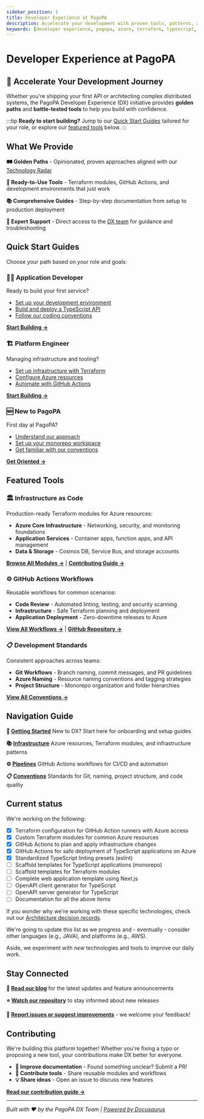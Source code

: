 ```yaml
---
sidebar_position: 1
title: Developer Experience at PagoPA
description: Accelerate your development with proven tools, patterns, and best practices for building scalable applications on Azure.
keywords: [developer experience, pagopa, azure, terraform, typescript, devops, platform engineering]
---
```


# Developer Experience at PagoPA

## 🚀 Accelerate Your Development Journey

Whether you're shipping your first API or architecting complex distributed systems, the PagoPA Developer Experience (DX) initiative provides **golden paths** and **battle-tested tools** to help you build with confidence.

:::tip **Ready to start building?**
Jump to our [Quick Start Guides](#quick-start-guides) tailored for your role, or explore our [featured tools](#featured-tools) below.
:::

## What We Provide

**🛤️ Golden Paths** - Opinionated, proven approaches aligned with our [Technology Radar](https://pagopa.github.io/technology-radar/)

**🔧 Ready-to-Use Tools** - Terraform modules, GitHub Actions, and development environments that just work

**📚 Comprehensive Guides** - Step-by-step documentation from setup to production deployment

**🤝 Expert Support** - Direct access to the [DX team](https://github.com/orgs/pagopa/teams/engineering-team-devex) for guidance and troubleshooting

## Quick Start Guides

Choose your path based on your role and goals:

<div className="row">

<div className="col col--4">

### 👩‍💻 **Application Developer**
Ready to build your first service?

- [Set up your development environment](getting-started/index.md)
- [Build and deploy a TypeScript API](pipelines/release-azure-appsvc.md)
- [Follow our coding conventions](conventions/index.md)

[**Start Building →**](getting-started/index.md)

</div>

<div className="col col--4">

### 🏗️ **Platform Engineer**
Managing infrastructure and tooling?

- [Set up infrastructure with Terraform](infrastructure/index.md)
- [Configure Azure resources](infrastructure/azure/index.md)
- [Automate with GitHub Actions](pipelines/index.md)

[**Start Building →**](getting-started/index.md)

</div>

<div className="col col--4">

### 🆕 **New to PagoPA**
First day at PagoPA?

- [Understand our approach](getting-started/index.md)
- [Set up your monorepo workspace](getting-started/monorepository-setup.md)
- [Get familiar with our conventions](conventions/index.md)

[**Get Oriented →**](getting-started/index.md)

</div>

</div>

## Featured Tools

### 🏛️ **Infrastructure as Code**
Production-ready Terraform modules for Azure resources:
- **Azure Core Infrastructure** - Networking, security, and monitoring foundations
- **Application Services** - Container apps, function apps, and API management
- **Data & Storage** - Cosmos DB, Service Bus, and storage accounts

[**Browse All Modules →**](https://registry.terraform.io/namespaces/pagopa-dx) | [**Contributing Guide →**](infrastructure/contributing-to-dx-terraform-modules/index.md)

### ⚙️ **GitHub Actions Workflows**
Reusable workflows for common scenarios:
- **Code Review** - Automated linting, testing, and security scanning
- **Infrastructure** - Safe Terraform planning and deployment
- **Application Deployment** - Zero-downtime releases to Azure

[**View All Workflows →**](pipelines/index.md) | [**GitHub Repository →**](https://github.com/pagopa/dx/tree/main/.github)

### 📋 **Development Standards**
Consistent approaches across teams:
- **Git Workflows** - Branch naming, commit messages, and PR guidelines
- **Azure Naming** - Resource naming conventions and tagging strategies
- **Project Structure** - Monorepo organization and folder hierarchies

[**View All Conventions →**](conventions/index.md)

## Navigation Guide

<div className="row">

<div className="col col--3">

**🚀 [Getting Started](getting-started/index.md)**
New to DX? Start here for onboarding and setup guides

</div>

<div className="col col--3">

**📚 [Infrastructure](infrastructure/index.md)**
Azure resources, Terraform modules, and infrastructure patterns

</div>

<div className="col col--3">

**⚙️ [Pipelines](pipelines/index.md)**
GitHub Actions workflows for CI/CD and automation

</div>

<div className="col col--3">

**📋 [Conventions](conventions/index.md)**
Standards for Git, naming, project structure, and code quality

</div>

</div>

## Current status

We're working on the following:

- [x] Terraform configuration for GitHub Action runners with Azure access
- [x] Custom Terraform modules for common Azure resources
- [x] GitHub Actions to plan and apply infrastructure changes
- [x] GitHub Actions for safe deployment of TypeScript applications on Azure
- [x] Standardized TypeScript linting presets (eslint)
- [ ] Scaffold templates for TypeScript applications (monorepo)
- [ ] Scaffold templates for Terraform modules
- [ ] Complete web application template using Next.js
- [ ] OpenAPI client generator for TypeScript
- [ ] OpenAPI server generator for TypeScript
- [ ] Documentation for all the above items

If you wonder why we're working with these specific technologies, check out our
[Architecture decision records](https://github.com/pagopa/dx/tree/main/decisions).

We're going to update this list as we progress and - eventually - consider other
languages (e.g., JAVA), and platforms (e.g., AWS).

Aside, we experiment with _new_ technologies and tools to improve our daily
work.

## Stay Connected

**📖 [Read our blog](https://pagopa.github.io/dx/blog/)** for the latest updates and feature announcements

**⭐ [Watch our repository](https://github.com/pagopa/dx)** to stay informed about new releases

**🐛 [Report issues or suggest improvements](https://github.com/pagopa/dx/issues)** - we welcome your feedback!

## Contributing

We're building this platform together! Whether you're fixing a typo or proposing a new tool, your contributions make DX better for everyone.

- **📝 Improve documentation** - Found something unclear? Submit a PR!
- **🔧 Contribute tools** - Share reusable modules and workflows
- **💡 Share ideas** - Open an issue to discuss new features

[**Read our contribution guide →**](https://github.com/pagopa/dx/blob/main/CONTRIBUTING.md)

---

*Built with ❤️ by the PagoPA DX Team | [Powered by Docusaurus](https://docusaurus.io/)*
